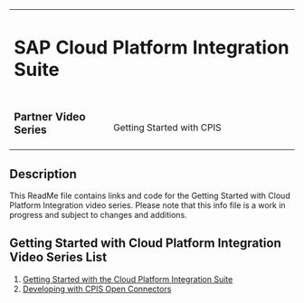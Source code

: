 <table width=100% border=0>
<tr ><td colspan=2><h1>SAP Cloud Platform Integration Suite</h1></td></tr>
<tr><td><h3>Partner Video Series</h3></td><td width=66%></br>&nbsp;Getting Started with CPIS</td>
</table>

## Description

This ReadMe file contains links and code for the Getting Started with Cloud Platform Integration video series. Please note that this info file is a work in progress and subject to changes and additions.

## <a name="s4hcvsl"></a>Getting Started with Cloud Platform Integration Video Series List
1) [Getting Started with the Cloud Platform Integration Suite](exercises/extends4hccloudsdkcf.md)
1) [Developing with CPIS Open Connectors](exercises/openconnectorss4hcloudapis.md)
